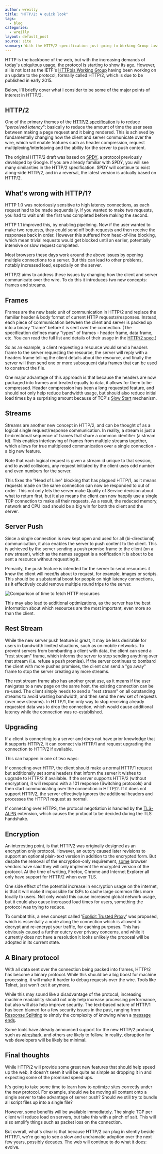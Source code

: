 ```yaml
---
author: wreilly
title: "HTTP/2: A quick look"
tags: 
  - blog
categories: 
  - wreilly
layout: default_post
source: site
summary: With the HTTP/2 specification just going to Working Group Last Call and due for publication in early 2015, I thought now would be a good time to have a quick look at what's changing.
---
```


HTTP is the backbone of the web, but with the increasing demands of today's
ubiquitous usage, the protocol is starting to show its age. However, all is not
lost as the IETF's [HTTPbis Working Group][1] having been working on an update
to the protocol, formally called HTTP/2, which is due to be published in early
2015.

[1]: <http://trac.tools.ietf.org/wg/httpbis/trac/wiki>

Below, I'll briefly cover what I consider to be some of the major points of
interest in HTTP/2.

HTTP/2
------

One of the primary themes of the [HTTP/2 specification][2] is to reduce
*"perceived latency*": basically to reduce the amount of time the user sees
between making a page request and it being rendered. This is achieved by
fundamentally changing how the client and server communicate over the wire,
which will enable features such as header compression, request
multiplexing/interleaving and the ability for the server to push content.

[2]: <http://http2.github.io/http2-spec/index.html>

The original HTTP/2 draft was based on [SPDY][3], a protocol previously
developed by Google. If you are already familiar with SPDY, you will see many
similarities in the HTTP/2 specification. SPDY will continue to exist along-side
HTTP/2, and in a reversal, the latest version is actually based on HTTP/2.

[3]: <http://dev.chromium.org/spdy/spdy-whitepaper>

What's wrong with HTTP/1?
-------------------------

HTTP 1.0 was notoriously sensitive to high latency connections, as each request
had to be made sequentially. If you wanted to make two requests, you had to wait
until the first was completed before making the second.

HTTP 1.1 improved this, by enabling pipelining. Now if the user wanted to make
two requests, they could send off both requests and then receive the responses
back in order. However this suffered from head-of-line blocking, which mean
trivial requests would get blocked until an earlier, potentially intensive or
slow request completed.

Most browsers these days work around the above issues by opening multiple
connections to a server. But this can lead to other problems, notably increased
load, especially on the server.

HTTP/2 aims to address these issues by changing how the client and server
communicate over the wire. To do this it introduces two new concepts: frames and
streams.

Frames
------

Frames are the new basic unit of communication in HTTP/2 and replace the
familiar header & body format of current HTTP requests/responses. Instead, each
piece of communication between the client and server is packed up into a binary
"frame" before it is sent over the connection. (The specification defines many
"types" of frames - header frame, data frame, etc. You can read the full list
and details of their usage in the [HTTP/2 spec][4].)

[4]: <http://http2.github.io/http2-spec/index.html#FrameTypes>

So as an example, a client requesting a resource would send a headers frame to
the server requesting the resource, the server will reply with a headers frame
telling the client details about the resource, and finally the server will then
send one or more subsequent data frames that can be used to construct the file.

One major advantage of this approach is that because the headers are now
packaged into frames and treated equally to data, it allows for them to be
compressed. Header compression has been a long requested feature, and should not
only help reduce bandwidth usage, but should also reduce initial load times by a
surprising amount because of TCP's [Slow Start][5] mechanism.

[5]: <https://www.igvita.com/2011/10/20/faster-web-vs-tcp-slow-start/>

Streams
-------

Streams are another new concept in HTTP/2, and can be thought of as a logical
single request/response communication. In reality, a stream is just a
bi-directional sequence of frames that share a common identifier (a stream id).
This enables interleaving of frames from multiple streams together, which allows
for true multiplexed communication over a single connection - a big new feature.

Note that each logical request is given a stream id unique to that session, and
to avoid collisions, any request initiated by the client uses odd number and
even numbers for the server.

This fixes the "Head of Line" blocking that has plagued HTTP/1, as it means
requests made on the same connection can now be responded to out of order. This
not only lets the server make Quality of Service decision about what to return
first, but it also means the client can now happily use a single TCP connection
to make all their requests. As a result, the reduced memory, network and CPU
load should be a big win for both the client and the server.

Server Push
-----------

Since a single connection is now kept open and used for all (bi-directional)
communication, it also enables the server to push content to the client. This is
achieved by the server sending a push promise frame to the client (on a new
stream), which as the names suggest is a notification it is about to be sent a
resource without requesting it.

Primarily, the push feature is intended for the server to send resources it know
the client will need/is about to request, for example, images or scripts. This
should be a substantial boost for people on high latency connections, as it
effectively could remove multiple round trips to the server.

![Comparison of time to fetch HTTP resources][6]

[6]: <{{site.baseurl}}/wreilly/assets/http2/http-timing-diagram.png>

This may also lead to additional optimizations, as the server has the best
information about which resources are the most important, even more so than the
client.

Rest Stream
-----------

While the new server push feature is great, it may be less desirable for users
in bandwidth limited situations, such as on mobile networks. To prevent servers
from bombarding a client with data, the client can send a "rest stream" frame,
which informs the server to stop sending anything over that stream (i.e. refuse
a push promise). If the server continues to bombard the client with more pushes
promises, the client can send a "go away" frame to stop the server creating any
more streams.

The rest stream frame also has another great use, as it means if the user
navigates to a new page on the same host, the existing connection can be
re-used. The client simply needs to send a "rest stream" on all outstanding
streams to avoid wasting bandwidth, and then send the new set of requests (over
new streams). In HTTP/1, the only way to stop receiving already requested data
was to drop the connection, which would cause additional latency while the
connection was re-established.

Upgrading
---------

If a client is connecting to a server and does not have prior knowledge that it
supports HTTP/2, it can connect via HTTP/1 and request upgrading the connection
to HTTP/2 if available.

This can happen in one of two ways:

If connecting over HTTP, the client should make a normal HTTP/1 request but
additionally set some headers that inform the server it wishes to upgrade to
HTTP/2 if available. If the server supports HTTP/2 (without encryption), it will
respond with a 101 response (Switching protocols) and then start communicating
over the connection in HTTP/2. If it does not support HTTP/2, the server
effectively ignores the additional headers and processes the HTTP/1 request as
normal.

If connecting over HTTPS, the protocol negotiation is handled by the
[TLS-ALPN][7] extension, which causes the protocol to be decided during the TLS
handshake.

[7]: <http://tools.ietf.org/html/rfc7301>

Encryption
----------

An interesting point, is that HTTP/2 was originally designed as an encryption
only protocol. However, an outcry caused later revisions to support an optional
plain-text version in addition to the encrypted form. But despite the removal of
the encryption-only requirement, [some][8] browser vendors have said they will
only implement the encrypted version of the protocol. At the time of writing,
Firefox, Chrome and Internet Explorer all only have support for HTTP/2 when over
TLS.

[8]: <https://wiki.mozilla.org/Networking/http2>

One side effect of the potential increase in encryption usage on the internet,
is that it will make it impossible for ISPs to cache large common files more
locally to users. Not only would this cause increased global network usage, but
it could also cause increased load times for users, something the protocol was
trying to reduce.

To combat this, a new concept called '[Explicit Trusted Proxy][9]' was proposed,
which is essentially a node along the connection which is allowed to decrypt and
re-encrypt your traffic, for caching purposes. This has obviously caused a
further outcry over privacy concerns, and while it currently does not have a
resolution it looks unlikely the proposal will be adopted in its current state.

[9]: <http://tools.ietf.org/html/draft-loreto-httpbis-trusted-proxy20-01>

A Binary protocol
-----------------

With all data sent over the connection being packed into frames, HTTP/2 has
become a binary protocol. While this should be a big boost for machine
processing, it will make it harder to debug requests over the wire. Tools like
Telnet, just won't cut it anymore.

While this may sound like a disadvantage of the protocol, increasing machine
readability should not only help increase processing performance, but also will
also help improve security. The text-based nature of HTTP/1 has been blamed for
a few security issues in the past, ranging from [Response Splitting][10] to
simply the complexity of knowing when a [message][11] [ends][12].

[10]: <https://www.owasp.org/index.php/HTTP_Response_Splitting>

[11]: <http://tools.ietf.org/html/draft-ietf-httpbis-p1-messaging-25\#section-3.3.3>

[12]: <http://www.w3.org/Protocols/rfc2616/rfc2616-sec4.html#sec4.4>

Some tools have already announced support for the new HTTP/2 protocol, such as
[wireshark][13], and others are likely to follow. In reality, disruption for web
developers will be likely be minimal.

[13]: <https://bugs.wireshark.org/bugzilla/show_bug.cgi?id=9042>

Final thoughts
--------------

While HTTP/2 will provide some great new features that should help speed up the
web, it doesn't seem it will be quite as simple as dropping it in and expecting
some of the promised speed ups.

It's going to take some time to learn how to optimize sites correctly under the
new protocol. For example, should we be moving all content onto a single server
to take advantage of server push? Should we still try to bundle all script files
up into a single file?

However, some benefits will be available immediately. The single TCP per client
will reduce load on servers, but take this with a pinch of salt. This will
also amplify things such as packet loss on the connection.

But overall, what's clear is that because HTTP/2 can plug in silently beside
HTTP/1, we're going to see a slow and undramatic adoption over the next few
years, possibly decades. The web will continue to do what it does: evolve.
